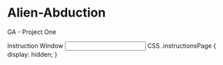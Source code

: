 # Alien-Abduction
GA - Project One

Instruction Window
<input class='instructionsPage' img>
CSS .instructionsPage {
    display: hidden;
    }
